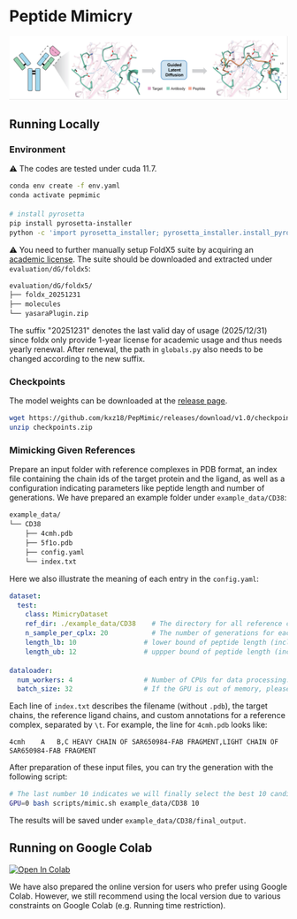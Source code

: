 # Peptide Mimicry

![cover](./assets/cover.png)

## Running Locally

### Environment

:warning: The codes are tested under cuda 11.7.

```bash
conda env create -f env.yaml
conda activate pepmimic

# install pyrosetta
pip install pyrosetta-installer
python -c 'import pyrosetta_installer; pyrosetta_installer.install_pyrosetta()'
```

:warning: You need to further manually setup FoldX5 suite by acquiring an [academic license](https://foldxsuite.crg.eu/academic-license-info). The suite should be downloaded and extracted under `evaluation/dG/foldx5`:

```bash
evaluation/dG/foldx5/
├── foldx_20251231
├── molecules
└── yasaraPlugin.zip
```

The suffix "20251231" denotes the last valid day of usage (2025/12/31) since foldx only provide 1-year license for academic usage and thus needs yearly renewal. After renewal, the path in `globals.py` also needs to be changed according to the new suffix.

### Checkpoints

The model weights can be downloaded at the [release page](https://github.com/kxz18/PepMimic/releases/download/v1.0/checkpoints.zip).

```bash
wget https://github.com/kxz18/PepMimic/releases/download/v1.0/checkpoints.zip
unzip checkpoints.zip
```

### Mimicking Given References

Prepare an input folder with reference complexes in PDB format, an index file containing the chain ids of the target protein and the ligand, as well as a configuration indicating parameters like peptide length and number of generations. We have prepared an example folder under `example_data/CD38`:

```bash
example_data/
└── CD38
    ├── 4cmh.pdb
    ├── 5f1o.pdb
    ├── config.yaml
    └── index.txt
```

Here we also illustrate the meaning of each entry in the `config.yaml`:

```yaml
dataset:
  test:
    class: MimicryDataset
    ref_dir: ./example_data/CD38    # The directory for all reference complexes, which should be a relative path rooted at the project folder, or a absolute path
    n_sample_per_cplx: 20           # The number of generations for each reference complex. This is just a toy example for a quick tour. For practical usage, we recommend generating a total of above 100,000 candidates before ranking to select the top-scoring one for wetlab tests. For example, here we have two reference complexes, thus we should set n_sample_per_cplx to at least 50,000, so that the total generations will be above 100,000.
    length_lb: 10                 # lower bound of peptide length (inclusive)
    length_ub: 12                 # uppper bound of peptide length (inclusive)

dataloader:
  num_workers: 4                  # Number of CPUs for data processing. Usually 4 is enough.
  batch_size: 32                  # If the GPU is out of memory, please try to reduce the batch size
```

Each line of `index.txt` describes the filename (without `.pdb`), the target chains, the reference ligand chains, and custom annotations for a reference complex, separated by `\t`. For example, the line for `4cmh.pdb` looks like:

```
4cmh	A	B,C	HEAVY CHAIN OF SAR650984-FAB FRAGMENT,LIGHT CHAIN OF SAR650984-FAB FRAGMENT
```

After preparation of these input files, you can try the generation with the following script:

```bash
# The last number 10 indicates we will finally select the best 10 candidates as the output
GPU=0 bash scripts/mimic.sh example_data/CD38 10
```

The results will be saved under `example_data/CD38/final_output`.


## Running on Google Colab
<a href="https://colab.research.google.com/drive/1ji_52YZjaqZnsGbvKD9hqjFOHa2Q1CV-?usp=sharing">
  <img src="https://colab.research.google.com/assets/colab-badge.svg" alt="Open In Colab"/>
</a> <br />

We have also prepared the online version for users who prefer using Google Colab. However, we still recommend using the local version due to various constraints on Google Colab (e.g. Running time restriction).
